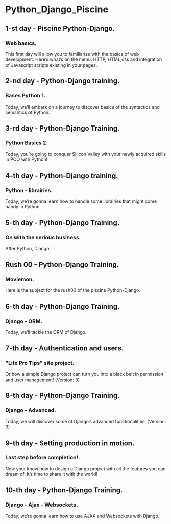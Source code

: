 # Python_Django_Piscine

## 1-st day - Piscine Python-Django.
### Web basics.
This first day will allow you to familiarize with the basics of web
development. Here’s what’s on the menu: HTTP, HTML,css and integration of Javascript
scripts existing in your pages.

## 2-nd day - Python-Django training.
### Bases Python 1.
Today, we’ll embark on a journey to discover basics of the syntactics and
semantics of Python.

## 3-rd day - Python-Django Training.
### Python Basics 2.
Today, you’re going to conquer Silicon Valley with your newly acquired
skills in POO with Python!

## 4-th day - Python-Django training.
### Python - librairies.
Today, we’re gonna learn how to handle some librairies that might come
handy in Python.

## 5-th day - Python-Django Training.
### On with the serious business.
After Python, Django!

## Rush 00 - Python-Django Training.
### Moviemon.
Here is the subject for the rush00 of the piscine Python-Django.

## 6-th day - Python-Django Training.
### Django - ORM.
Today, we’ll tackle the ORM of Django.

## 7-th day - Authentication and users.
### "Life Pro Tips" site project.
Or how a simple Django project can turn you into a black belt in permission
and user management! (Version: 3)

## 8-th day - Python-Django Training.
### Django - Advanced.
Today, we will discover some of Django’s advanced functionalities. (Version: 3)

## 9-th day - Setting production in motion.
### Last step before completion!.
Now your know how to design a Django project with all the features you can dream of. It’s time to share it with the world!

## 10-th day - Python-Django Training.
### Django - Ajax - Websockets.
Today, we’re gonna learn how to use AJAX and Websockets with Django.
